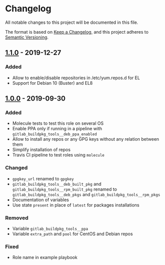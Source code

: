 # Changelog

All notable changes to this project will be documented in this file.

The format is based on [Keep a Changelog](https://keepachangelog.com/en/1.0.0/),
and this project adheres to [Semantic Versioning](https://semver.org/spec/v2.0.0.html).

## [1.1.0] - 2019-12-27

### Added
- Allow to enable/disable repositories in /etc/yum.repos.d for EL
- Support for Debian 10 (Buster) and EL8

## [1.0.0] - 2019-09-30

### Added
- Molecule tests to test this role on several OS
- Enable PPA only if running in a pipeline with
  `gitlab_buildpkg_tools__deb_ppa_enabled`
- Allow to install any repos or any GPG keys without any relation between them
- Simplify installation of repos
- Travis CI pipeline to test roles using `molecule`

### Changed
- `gpgkey_url` renamed to `gpgkey`
- `gitlab_buildpkg_tools__deb_built_pkg` and
  `gitlab_buildpkg_tools__rpm_built_pkg` renamed to
  `gitlab_buildpkg_tools__deb_pkgs` and `gitlab_buildpkg_tools__rpm_pkgs`
- Documentation of variables
- Use state `present` in place of `latest` for packages installations

### Removed
- Variable `gitlab_buildpkg_tools__ppa`
- Variable `extra_path` and `pool`  for CentOS and Debian repos

### Fixed
- Role name in example playbook

[Unreleased]: https://github.com/inverse-inc/ansible-role-gitlab-buildpkg-tools/compare/v1.1.0...HEAD
[1.1.0]: https://github.com/inverse-inc/ansible-role-gitlab-buildpkg-tools/compare/v1.0.0...v1.1.0
[1.0.0]: https://github.com/inverse-inc/ansible-role-gitlab-buildpkg-tools/compare/v0.2.0...v1.0.0
